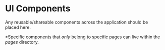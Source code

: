 # UI Components

Any reusable/shareable components across the application should be placed here.

\*Specific components that _only_ belong to specific pages can live within the _pages_ directory.
